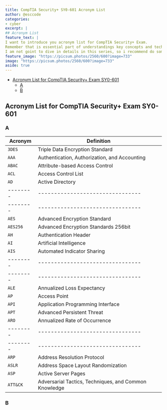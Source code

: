 ```yaml
---
title: CompTIA Security+ SY0-601 Acronym List
author: @esccode
categories:
- cyber
excerpt: |
## Acronym List
feature_text: |  
I want to introduce you acronym list for CompTIA Security+ Exam.
Remember that is essential part of understandings key concepts and technologies in Cybersecurity.
I am not goint to dive in details in this series, so i recommend do some research via ChatGPT | Google.
feature_image: "https://picsum.photos/2560/600?image=733"
image: "https://picsum.photos/2560/600?image=733"
aside: true
---
```


- [Acronym List for CompTIA Security+ Exam SY0-601](#acronym-list-for-comptia-security-exam-sy0-601)
  - [A](#a)
  - [B](#b)

## Acronym List for CompTIA Security+ Exam SY0-601

### A  

Acronym | Definition
--------|--------------------------------
`3DES`  | Triple Data Encryption Standard
`AAA`   | Authentication, Authorization, and Accounting
`ABAC`  | Attribute-based Access Control
`ACL`   | Access Control List
`AD`    | Active Directory
--------|--------------------------------
--------|--------------------------------
`AES`   | Advanced Encryption Standard
`AES256`| Advanced Encryption Standards 256bit
`AH`    | Authentication Header
`AI`    | Artificial Intelligence
`AIS`   | Automated Indicator Sharing
--------|--------------------------------
--------|--------------------------------
`ALE`   | Annualized Loss Expectancy
`AP`    | Access Point
`API`   | Application Programming Interface
`APT`   | Advanced Persistent Threat
`ARO`   | Annualized Rate of Occurrence
--------|--------------------------------
--------|--------------------------------
`ARP`   | Address Resolution Protocol
`ASLR`  | Address Space Layout Randomization
`ASP`   |  Active Server Pages
`ATT&CK`| Adversarial Tactics, Techniques, and Common Knowledge











### B
